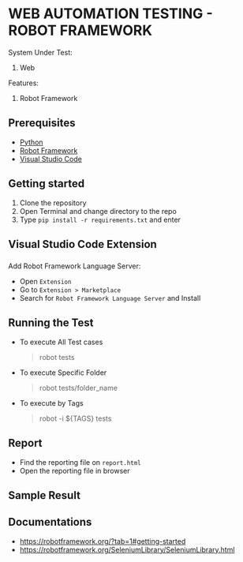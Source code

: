 # WEB AUTOMATION TESTING - ROBOT FRAMEWORK

System Under Test:
1. Web

Features:
1. Robot Framework

## Prerequisites
* [Python](https://www.python.org/downloads/)
* [Robot Framework](https://robotframework.org/?tab=1#getting-started)
* [Visual Studio Code](https://code.visualstudio.com/)

## Getting started
1. Clone the repository
2. Open Terminal and change directory to the repo
3. Type `pip install -r requirements.txt` and enter

## Visual Studio Code Extension
### 
Add Robot Framework Language Server:

* Open `Extension`
* Go to `Extension > Marketplace`
* Search for `Robot Framework Language Server` and Install

## Running the Test

* To execute All Test cases
  > robot tests
* To execute Specific Folder
  > robot tests/folder_name
* To execute by Tags
  > robot -i ${TAGS} tests

## Report
* Find the reporting file on `report.html`
* Open the reporting file in browser

## Sample Result



## Documentations
* https://robotframework.org/?tab=1#getting-started
* https://robotframework.org/SeleniumLibrary/SeleniumLibrary.html
